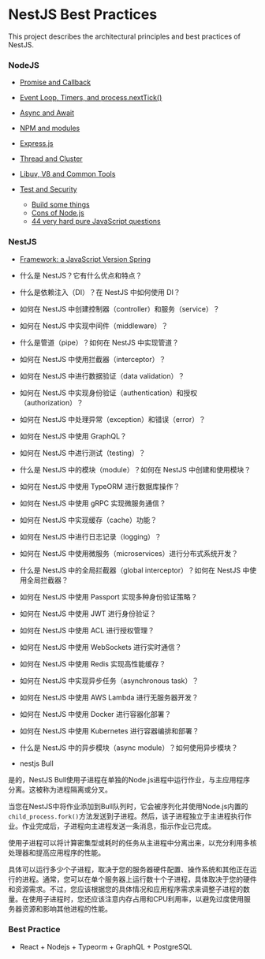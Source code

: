 # NestJS Best Practices

This project describes the architectural principles and best practices of NestJS.

### NodeJS


-  [Promise and Callback](problems/promise-callback.md) 


- [Event Loop, Timers, and process.nextTick()](problems/event-loop.md) 
- [Async and Await](problems/async-await.md) 

- [NPM and modules](problems/npm.md) 

- [Express.js](problems/express.md) 

- [Thread and Cluster](problems/thread.md) 


- [Libuv, V8 and Common Tools](problems/tools.md) 
- [Test and Security](problems/test-security.md) 


  -  [Build some things](problems/build.md) 
  -  [Cons of Node.js](problems/cons.md) 
  -  [44 very hard pure JavaScript questions](problems/44-hard-questions.md) 



### NestJS

- [Framework: a JavaScript Version Spring](problems/framework.md) 



- 什么是 NestJS？它有什么优点和特点？
- 什么是依赖注入（DI）？在 NestJS 中如何使用 DI？
- 如何在 NestJS 中创建控制器（controller）和服务（service）？
- 如何在 NestJS 中实现中间件（middleware）？
- 什么是管道（pipe）？如何在 NestJS 中实现管道？
- 如何在 NestJS 中使用拦截器（interceptor）？
- 如何在 NestJS 中进行数据验证（data validation）？
- 如何在 NestJS 中实现身份验证（authentication）和授权（authorization）？
- 如何在 NestJS 中处理异常（exception）和错误（error）？
- 如何在 NestJS 中使用 GraphQL？
- 如何在 NestJS 中进行测试（testing）？
- 什么是 NestJS 中的模块（module）？如何在 NestJS 中创建和使用模块？
- 如何在 NestJS 中使用 TypeORM 进行数据库操作？
- 如何在 NestJS 中使用 gRPC 实现微服务通信？
- 如何在 NestJS 中实现缓存（cache）功能？
- 如何在 NestJS 中进行日志记录（logging）？
- 如何在 NestJS 中使用微服务（microservices）进行分布式系统开发？
- 什么是 NestJS 中的全局拦截器（global interceptor）？如何在 NestJS 中使用全局拦截器？
- 如何在 NestJS 中使用 Passport 实现多种身份验证策略？
- 如何在 NestJS 中使用 JWT 进行身份验证？
- 如何在 NestJS 中使用 ACL 进行授权管理？
- 如何在 NestJS 中使用 WebSockets 进行实时通信？
- 如何在 NestJS 中使用 Redis 实现高性能缓存？
- 如何在 NestJS 中实现异步任务（asynchronous task）？
- 如何在 NestJS 中使用 AWS Lambda 进行无服务器开发？
- 如何在 NestJS 中使用 Docker 进行容器化部署？
- 如何在 NestJS 中使用 Kubernetes 进行容器编排和部署？
- 什么是 NestJS 中的异步模块（async module）？如何使用异步模块？
- nestjs Bull

是的，NestJS Bull使用子进程在单独的Node.js进程中运行作业，与主应用程序分离。这被称为进程隔离或分叉。

当您在NestJS中将作业添加到Bull队列时，它会被序列化并使用Node.js内置的`child_process.fork()`方法发送到子进程。然后，该子进程独立于主进程执行作业。作业完成后，子进程向主进程发送一条消息，指示作业已完成。

使用子进程可以将计算密集型或耗时的任务从主进程中分离出来，以充分利用多核处理器和提高应用程序的性能。

具体可以运行多少个子进程，取决于您的服务器硬件配置、操作系统和其他正在运行的进程。通常，您可以在单个服务器上运行数十个子进程，具体取决于您的硬件和资源需求。不过，您应该根据您的具体情况和应用程序需求来调整子进程的数量。在使用子进程时，您还应该注意内存占用和CPU利用率，以避免过度使用服务器资源和影响其他进程的性能。

### Best Practice

- React + Nodejs + Typeorm + GraphQL + PostgreSQL
